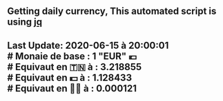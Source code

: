 ## Getting daily currency, This automated script is using [jq](https://stedolan.github.io/jq/)
## Last Update:  2020-06-15 à 20:00:01 </br># Monaie de base : 1 "EUR" 💶 </br> # Equivaut en 🇹🇳 à :  3.218855 </br> # Equivaut en 💵 à : 1.128433</br> # Equivaut en 🐱‍💻 à :  0.000121
